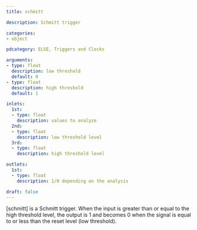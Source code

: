 ```yaml
---
title: schmitt

description: Schmitt trigger

categories:
- object

pdcategory: ELSE, Triggers and Clocks

arguments:
- type: float
  description: low threshold
  default: 0
- type: float
  description: high threshold
  default: 1

inlets:
  1st:
  - type: float
    description: values to analyze
  2nd:
  - type: float
    description: low threshold level
  3rd:
  - type: float
    description: high threshold level

outlets:
  1st:
  - type: float
    description: 1/0 depending on the analysis

draft: false
---
```


[schmitt] is a Schmitt trigger. When the input is greater than or equal to the high threshold level, the output is 1 and becomes 0 when the signal is equal to or less than the reset level (low threshold).
